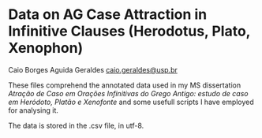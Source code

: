<!-- --- -->
<!-- author: Caio Borges Aguida Geraldes -->
<!-- title: Data on AG Case Attraction in Infinitive Clauses (Herodotus, Plato, Xenophon) -->
<!-- --- -->

# Data on AG Case Attraction in Infinitive Clauses (Herodotus, Plato, Xenophon)

Caio Borges Aguida Geraldes <caio.geraldes@usp.br> 

These files comprehend the annotated data used in my MS dissertation *Atração de Caso em Orações Infinitivas do Grego Antigo: estudo de caso em Heródoto, Platão e Xenofonte* and some usefull scripts I have employed for analysing it.

The data is stored in the .csv file, in utf-8.

